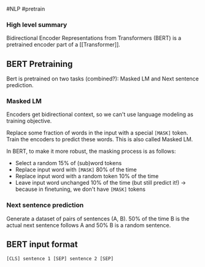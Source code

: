 #NLP #pretrain
### High level summary
Bidirectional Encoder Representations from Transformers (BERT) is a pretrained encoder part of a [[Transformer]].

## BERT Pretraining
Bert is pretrained on two tasks (combined?): Masked LM and Next sentence prediction.

### Masked LM
Encoders get bidirectional context, so we can't use language modeling as training objective.

Replace some fraction of words in the input with a special `[MASK]` token. Train the encoders to predict these words. This is also called Masked LM.

In BERT, to make it more robust, the masking process is as follows:
- Select a random 15% of (sub)word tokens
- Replace input word with `[MASK]` 80% of the time
- Replace input word with a random token 10% of the time
- Leave input word unchanged 10% of the time (but still predict it!) -> because in finetuning, we don't have `[MASK]` tokens

### Next sentence prediction
Generate a dataset of pairs of sentences (A, B). 50% of the time B is the actual next sentence follows A and 50% B is a random sentence.

## BERT input format
`[CLS] sentence 1 [SEP] sentence 2 [SEP]`